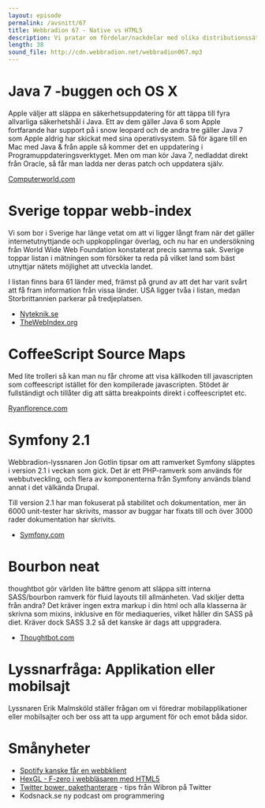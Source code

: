 ```yaml
---
layout: episode
permalink: /avsnitt/67
title: Webbradion 67 - Native vs HTML5
description: Vi pratar om fördelar/nackdelar med olika distributionssätt av mobilappar, Gudruns inverkan på bredbandsutbyggnaden och senaste releasen av Symfony.
length: 38
sound_file: http://cdn.webbradion.net/webbradion067.mp3
---
```


# Java 7 -buggen och OS X

Apple väljer att släppa en säkerhetsuppdatering för att täppa till fyra allvarliga säkerhetshål i Java. Ett av dem gäller Java 6 som Apple fortfarande har support på i snow leopard och de andra tre gäller Java 7 som Apple aldrig har skickat med sina operativsystem.
Så för ägare till en Mac med Java & från apple så kommer det en uppdatering i Programuppdateringsverktyget. Men om man kör Java 7, nedladdat direkt från Oracle, så får man ladda ner deras patch och uppdatera själv.

[Computerworld.com](http://www.computerworld.com/s/article/9230933/Apple_patches_Java_6_for_OS_X_Snow_Leopard_Lion)


# Sverige toppar webb-index

Vi som bor i Sverige har länge vetat om att vi ligger långt fram när det gäller internetutnyttjande och uppkopplingar överlag, och nu har en undersökning från World Wide Web Foundation konstaterat precis samma sak. Sverige toppar listan i mätningen som försöker ta reda på vilket land som bäst utnyttjar nätets möjlighet att utveckla landet. 

I listan finns bara 61 länder med, främst på grund av att det har varit svårt att få fram information från vissa länder. USA ligger tvåa i listan, medan Storbrittannien parkerar på tredjeplatsen. 

* [Nyteknik.se](http://www.nyteknik.se/nyheter/it_telekom/internet/article3532520.ece)
* [TheWebIndex.org](http://thewebindex.org/)

# CoffeeScript Source Maps

Med lite trolleri så kan man nu får chrome att visa källkoden till javascripten som coffeescript istället för den kompilerade javascripten. Stödet är fullständigt och tillåter dig att sätta breakpoints direkt i coffeescriptet etc.

[Ryanflorence.com](http://ryanflorence.com/2012/coffeescript-source-maps/)

# Symfony 2.1

Webbradion-lyssnaren Jon Gotlin tipsar om att ramverket Symfony släpptes i version 2.1 i veckan som gick. Det är ett PHP-ramverk som används för webbutveckling, och flera av komponenterna från Symfony används bland annat i det välkända Drupal.

Till version 2.1 har man fokuserat på stabilitet och dokumentation, mer än 6000 unit-tester har skrivits, massor av buggar har fixats till och över 3000 rader dokumentation har skrivits.

* [Symfony.com](http://symfony.com/blog/symfony-2-1-0-released)


# Bourbon neat

thoughtbot gör världen lite bättre genom att släppa sitt interna SASS/bourbon ramverk för fluid layouts till allmänheten. Vad skiljer detta från andra? Det kräver ingen extra markup i din html och alla klasserna är skrivna som mixins, inklusive en för mediaqueries, vilket håller din SASS på diet. Kräver dock SASS 3.2 så det kanske är dags att uppgradera.

* [Thoughtbot.com](http://thoughtbot.com/neat/)

# Lyssnarfråga: Applikation eller mobilsajt

Lyssnaren Erik Malmsköld ställer frågan om vi föredrar mobilapplikationer eller mobilsajter och ber oss att ta upp argument för och emot båda sidor. 

# Smånyheter

* [Spotify kanske får en webbklient](http://feber.se/webb/art/251572/spotify_fr_webbklient/)
* [HexGL - F-zero i webbläsaren med HTML5]( http://hexgl.bkcore.com/)
* [Twitter bower, pakethanterare](https://github.com/twitter/bower) - tips från Wibron på Twitter
* Kodsnack.se ny podcast om programmering

